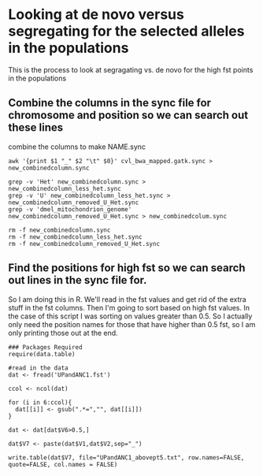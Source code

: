 # Looking at de novo versus segregating for the selected alleles in the populations
This is the process to look at segragating vs. de novo for the high fst points in the populations

## Combine the columns in the sync file for chromosome and position so we can search out these lines
combine the columns to make NAME.sync
```
awk '{print $1 "_" $2 "\t" $0}' cvl_bwa_mapped.gatk.sync > new_combinedcolumn.sync

grep -v 'Het' new_combinedcolumn.sync > new_combinedcolumn_less_het.sync
grep -v 'U' new_combinedcolumn_less_het.sync > new_combinedcolumn_removed_U_Het.sync
grep -v 'dmel_mitochondrion_genome' new_combinedcolumn_removed_U_Het.sync > new_combinedcolum.sync

rm -f new_combinedcolumn.sync
rm -f new_combinedcolumn_less_het.sync
rm -f new_combinedcolumn_removed_U_Het.sync
```
## Find the positions for high fst so we can search out lines in the sync file for. 
So I am doing this in R. We'll read in the fst values and get rid of the extra stuff in the fst columns. Then I'm going to sort based on high fst values. In the case of this script I was sorting on values greater than 0.5. So I actually only need the position names for those that have higher than 0.5 fst, so I am only printing those out at the end. 
```
### Packages Required 
require(data.table)

#read in the data
dat <- fread('UPandANC1.fst')

ccol <- ncol(dat)

for (i in 6:ccol){
  dat[[i]] <- gsub(".*=","", dat[[i]])
}

dat <- dat[dat$V6>0.5,]

dat$V7 <- paste(dat$V1,dat$V2,sep="_")

write.table(dat$V7, file="UPandANC1_abovept5.txt", row.names=FALSE, quote=FALSE, col.names = FALSE)
```
